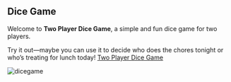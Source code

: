 ## Dice Game

Welcome to **Two Player Dice Game**, a simple and fun dice game for two players. 

Try it out—maybe you can use it to decide who does the chores tonight or who’s treating for lunch today! [Two Player Dice Game](https://backroads-tripadviser.netlify.app/)

![dicegame](https://github.com/user-attachments/assets/469766cb-6c4b-46a5-8aad-306eebfad30c)
